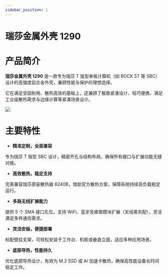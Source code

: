 ```yaml
---
sidebar_position: 1
---
```


# 瑞莎金属外壳 1290

# 产品简介

**瑞莎金属外壳 1290** 是一款专为瑞莎 T 版型单板计算机（如 ROCK 5T 等 SBC）设计的高强度铝合金外壳，兼顾性能与保护的理想选择。

它在满足坚固耐用、散热高效的基础上，还兼顾了极致紧凑设计、轻巧便携、满足工业级散热需求与边缘计算等紧凑场景设计。

<div style={{textAlign: 'center'}}>
    <img src="/img/accessories/metal-case-1290/metal-case-1290.webp" style={{width: '60%', maxWidth: '1200px'}} />
</div>

# 主要特性

- **精准定制，全面兼容**

专为瑞莎 T 版型 SBC 设计，精密开孔与结构布局，确保所有接口与扩展功能无缝对接。

- **高效散热，稳定支持**

完美兼容瑞莎原装散热器 6240B，借助官方散热方案，保障系统持续高负载稳定运行。

- **多路无线扩展能力**

提供 5 个 SMA 接口孔位，支持 WiFi、蓝牙及蜂窝模块扩展（天线需另配），灵活满足多样通信需求。

- **灵活安装，便捷部署**

标配壁挂支架，可轻松安装于工作台、机柜或垂直立面，适应多种应用场景。

- **底部导热，性能持久**

优化底部导热设计，有效为 M.2 SSD 或 AI 加速卡散热，确保高性能设备长时间稳定工作。
